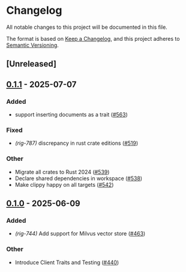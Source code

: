 # Changelog

All notable changes to this project will be documented in this file.

The format is based on [Keep a Changelog](https://keepachangelog.com/en/1.0.0/),
and this project adheres to [Semantic Versioning](https://semver.org/spec/v2.0.0.html).

## [Unreleased]

## [0.1.1](https://github.com/getong/rig/compare/rig-milvus-v0.1.0...rig-milvus-v0.1.1) - 2025-07-07

### Added

- support inserting documents as a trait ([#563](https://github.com/getong/rig/pull/563))

### Fixed

- *(rig-787)* discrepancy in rust crate editions ([#519](https://github.com/getong/rig/pull/519))

### Other

- Migrate all crates to Rust 2024 ([#539](https://github.com/getong/rig/pull/539))
- Declare shared dependencies in workspace ([#538](https://github.com/getong/rig/pull/538))
- Make clippy happy on all targets ([#542](https://github.com/getong/rig/pull/542))

## [0.1.0](https://github.com/0xPlaygrounds/rig/releases/tag/rig-milvus-v0.1.0) - 2025-06-09

### Added

- *(rig-744)* Add support for Milvus vector store ([#463](https://github.com/0xPlaygrounds/rig/pull/463))

### Other

- Introduce Client Traits and Testing ([#440](https://github.com/0xPlaygrounds/rig/pull/440))
